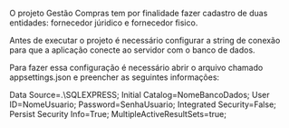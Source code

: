O projeto Gestão Compras tem por finalidade fazer cadastro de duas entidades: fornecedor júridico e fornecedor fisico.

Antes de executar o projeto é necessário configurar a string de conexão para que a aplicação conecte ao servidor com o banco de dados.

Para fazer essa configuração é necessário abrir o arquivo chamado appsettings.json e preencher as seguintes informações:

Data Source=.\\SQLEXPRESS; Initial Catalog=NomeBancoDados; User ID=NomeUsuario; Password=SenhaUsuario; Integrated Security=False; Persist Security Info=True; MultipleActiveResultSets=true;

